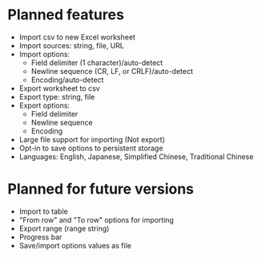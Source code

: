 # Planned features
- Import csv to new Excel worksheet
- Import sources: string, file, URL
- Import options:
    - Field delimiter (1 character)/auto-detect
    - Newline sequence (CR, LF, or CRLF)/auto-detect
    - Encoding/auto-detect
- Export worksheet to csv
- Export type: string, file
- Export options:
    - Field delimiter
    - Newline sequence
    - Encoding
- Large file support for importing (Not export)
- Opt-in to save options to persistent storage
- Languages: English, Japanese, Simplified Chinese, Traditional Chinese

# Planned for future versions
- Import to table
- "From row" and "To row" options for importing
- Export range (range string)
- Progress bar
- Save/import options values as file